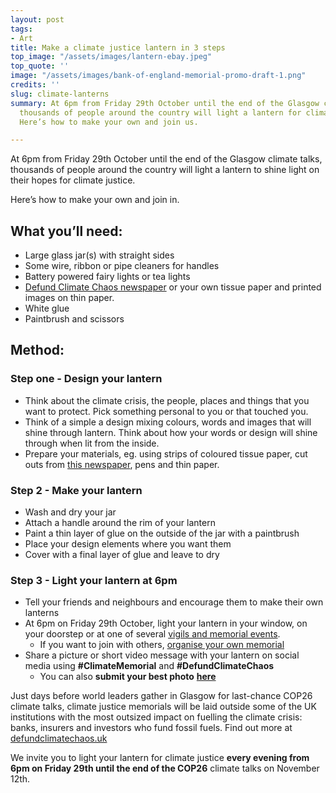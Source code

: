 ```yaml
---
layout: post
tags:
- Art
title: Make a climate justice lantern in 3 steps
top_image: "/assets/images/lantern-ebay.jpeg"
top_quote: ''
image: "/assets/images/bank-of-england-memorial-promo-draft-1.png"
credits: ''
slug: climate-lanterns
summary: At 6pm from Friday 29th October until the end of the Glasgow climate talks,
  thousands of people around the country will light a lantern for climate justice.
  Here’s how to make your own and join us.

---
```

At 6pm from Friday 29th October until the end of the Glasgow climate talks, thousands of people around the country will light a lantern to shine light on their hopes for climate justice. 

Here’s how to make your own and join in.

## What you’ll need:

* Large glass jar(s) with straight sides
* Some wire, ribbon or pipe cleaners for handles
* Battery powered fairy lights or tea lights
* [Defund Climate Chaos newspaper]() or your own tissue paper and printed images on thin paper.
* White glue
* Paintbrush and scissors

## Method:

### Step one - Design your lantern

* Think about the climate crisis, the people, places and things that you want to protect. Pick something personal to you or that touched you.
* Think of a simple a design mixing colours, words and images that will shine through lantern.  Think about how your words or design will shine through when lit from the inside.
* Prepare your materials, eg. using strips of coloured tissue paper, cut outs from [this newspaper](https://bit.ly/ClimateLanternPack), pens and thin paper.

### Step 2 - Make your lantern

* Wash and dry your jar
* Attach a handle around the rim of your lantern
* Paint a thin layer of glue on the outside of the jar with a paintbrush
* Place your design elements where you want them
* Cover with a final layer of glue and leave to dry

### Step 3 - Light your lantern at 6pm

* Tell your friends and neighbours and encourage them to make their own lanterns
* At 6pm on Friday 29th October, light your lantern in your window, on your doorstep or at one of several [vigils and memorial events](https://defundclimatechaos.uk/#map).
  * If you want to join with others, [organise your own memorial](https://defundclimatechaos.uk/#resources)
* Share a picture or short video message with your lantern on social media using **#ClimateMemorial** and **#DefundClimateChaos**
  * You can also **submit your best photo** [**here**](https://airtable.com/shrCvUWA9EhoEnjhf)

Just days before world leaders gather in Glasgow for last-chance COP26 climate talks, climate justice memorials will be laid outside some of the UK institutions with the most outsized impact on fuelling the climate crisis: banks, insurers and investors who fund fossil fuels.  Find out more at [defundclimatechaos.uk](defundclimatechaos.uk)

We invite you to light your lantern for climate justice **every evening from 6pm on Friday 29th until the end of the COP26** climate talks on November 12th.   